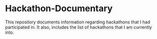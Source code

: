# Hackathon-Documentary
This repository documents information regarding hackathons that I had participated in. It also, includes the list of hackathons that I am currently into.
